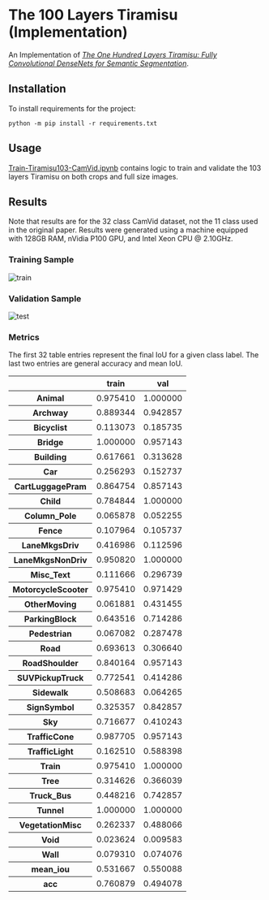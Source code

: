 # The 100 Layers Tiramisu (Implementation)

An Implementation of
_[The One Hundred Layers Tiramisu: Fully Convolutional DenseNets for Semantic Segmentation][100-layer-tiramisu]_.

[100-layer-tiramisu]: papers/the-100-layers-tiramisu.pdf

## Installation

To install requirements for the project:

```shell
python -m pip install -r requirements.txt
```

## Usage

[Train-Tiramisu103-CamVid.ipynb](Train-Tiramisu103-CamVid.ipynb) contains
logic to train and validate the 103 layers Tiramisu on both crops and full
size images.

## Results

Note that results are for the 32 class CamVid dataset, not the 11 class used
in the original paper. Results were generated using a machine equipped with 
128GB RAM, nVidia P100 GPU, and Intel Xeon CPU @ 2.10GHz. 

### Training Sample

![train](https://user-images.githubusercontent.com/2184469/45319559-b6bb6b00-b505-11e8-90d7-4fb10c2a79f0.png)

### Validation Sample

![test](https://user-images.githubusercontent.com/2184469/45319558-b6bb6b00-b505-11e8-9c9c-9433781850f7.png)

### Metrics

The first 32 table entries represent the final IoU  for a given class 
label. The last two entries are general accuracy and mean IoU.

<table>
  <thead>
    <tr>
      <th></th>
      <th>train</th>
      <th>val</th>
    </tr>
  </thead>
  <tbody>
    <tr>
      <th>Animal</th>
      <td>0.975410</td>
      <td>1.000000</td>
    </tr>
    <tr>
      <th>Archway</th>
      <td>0.889344</td>
      <td>0.942857</td>
    </tr>
    <tr>
      <th>Bicyclist</th>
      <td>0.113073</td>
      <td>0.185735</td>
    </tr>
    <tr>
      <th>Bridge</th>
      <td>1.000000</td>
      <td>0.957143</td>
    </tr>
    <tr>
      <th>Building</th>
      <td>0.617661</td>
      <td>0.313628</td>
    </tr>
    <tr>
      <th>Car</th>
      <td>0.256293</td>
      <td>0.152737</td>
    </tr>
    <tr>
      <th>CartLuggagePram</th>
      <td>0.864754</td>
      <td>0.857143</td>
    </tr>
    <tr>
      <th>Child</th>
      <td>0.784844</td>
      <td>1.000000</td>
    </tr>
    <tr>
      <th>Column_Pole</th>
      <td>0.065878</td>
      <td>0.052255</td>
    </tr>
    <tr>
      <th>Fence</th>
      <td>0.107964</td>
      <td>0.105737</td>
    </tr>
    <tr>
      <th>LaneMkgsDriv</th>
      <td>0.416986</td>
      <td>0.112596</td>
    </tr>
    <tr>
      <th>LaneMkgsNonDriv</th>
      <td>0.950820</td>
      <td>1.000000</td>
    </tr>
    <tr>
      <th>Misc_Text</th>
      <td>0.111666</td>
      <td>0.296739</td>
    </tr>
    <tr>
      <th>MotorcycleScooter</th>
      <td>0.975410</td>
      <td>0.971429</td>
    </tr>
    <tr>
      <th>OtherMoving</th>
      <td>0.061881</td>
      <td>0.431455</td>
    </tr>
    <tr>
      <th>ParkingBlock</th>
      <td>0.643516</td>
      <td>0.714286</td>
    </tr>
    <tr>
      <th>Pedestrian</th>
      <td>0.067082</td>
      <td>0.287478</td>
    </tr>
    <tr>
      <th>Road</th>
      <td>0.693613</td>
      <td>0.306640</td>
    </tr>
    <tr>
      <th>RoadShoulder</th>
      <td>0.840164</td>
      <td>0.957143</td>
    </tr>
    <tr>
      <th>SUVPickupTruck</th>
      <td>0.772541</td>
      <td>0.414286</td>
    </tr>
    <tr>
      <th>Sidewalk</th>
      <td>0.508683</td>
      <td>0.064265</td>
    </tr>
    <tr>
      <th>SignSymbol</th>
      <td>0.325357</td>
      <td>0.842857</td>
    </tr>
    <tr>
      <th>Sky</th>
      <td>0.716677</td>
      <td>0.410243</td>
    </tr>
    <tr>
      <th>TrafficCone</th>
      <td>0.987705</td>
      <td>0.957143</td>
    </tr>
    <tr>
      <th>TrafficLight</th>
      <td>0.162510</td>
      <td>0.588398</td>
    </tr>
    <tr>
      <th>Train</th>
      <td>0.975410</td>
      <td>1.000000</td>
    </tr>
    <tr>
      <th>Tree</th>
      <td>0.314626</td>
      <td>0.366039</td>
    </tr>
    <tr>
      <th>Truck_Bus</th>
      <td>0.448216</td>
      <td>0.742857</td>
    </tr>
    <tr>
      <th>Tunnel</th>
      <td>1.000000</td>
      <td>1.000000</td>
    </tr>
    <tr>
      <th>VegetationMisc</th>
      <td>0.262337</td>
      <td>0.488066</td>
    </tr>
    <tr>
      <th>Void</th>
      <td>0.023624</td>
      <td>0.009583</td>
    </tr>
    <tr>
      <th>Wall</th>
      <td>0.079310</td>
      <td>0.074076</td>
    </tr>
    <tr>
      <th>mean_iou</th>
      <td>0.531667</td>
      <td>0.550088</td>
    </tr>
    <tr>
      <th>acc</th>
      <td>0.760879</td>
      <td>0.494078</td>
    </tr>
  </tbody>
</table>
